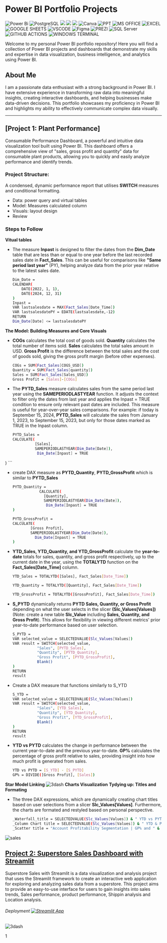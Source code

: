 # Power BI Portfolio Projects
![Power Bi](https://img.shields.io/badge/power_bi-F2C811?style=for-the-badge&logo=powerbi&logoColor=black)
![PostgreSQL](https://img.shields.io/badge/PostgreSQL-316192?style=for-the-badge&logo=postgresql&logoColor=white)
![](https://img.shields.io/badge/MySQL-00000F?style=for-the-badge&logo=mysql&logoColor=white)
![](https://img.shields.io/badge/SQLite-07405E?style=for-the-badge&logo=sqlite&logoColor=white)
![](https://img.shields.io/badge/Tableau-E97627?style=for-the-badge&logo=Tableau&logoColor=white)
![Canva](https://img.shields.io/badge/Canva-%2300C4CC.svg?style=for-the-badge&logo=Canva&logoColor=white)
![PPT](https://img.shields.io/badge/Microsoft_PowerPoint-B7472A?style=for-the-badge&logo=microsoft-powerpoint&logoColor=white)
![MS OFFICE](https://img.shields.io/badge/Microsoft_Office-D83B01?style=for-the-badge&logo=microsoft-office&logoColor=white)
![EXCEL](https://img.shields.io/badge/Microsoft_Excel-217346?style=for-the-badge&logo=microsoft-excel&logoColor=white)
![GOOGLE SHEETS](https://img.shields.io/badge/Google%20Sheets-34A853?style=for-the-badge&logo=google-sheets&logoColor=white)
![VSCODE](https://img.shields.io/badge/VSCode-0078D4?style=for-the-badge&logo=visual%20studio%20code&logoColor=white)
![Figma](https://img.shields.io/badge/Figma-F24E1E?style=for-the-badge&logo=figma&logoColor=white)
![PREZI](https://img.shields.io/badge/Prezi-3181FF?style=for-the-badge&logo=prezi&logoColor=white)
![SQL Server](https://img.shields.io/badge/Microsoft_SQL_Server-CC2927?style=for-the-badge&logo=microsoft-sql-server&logoColor=white)
![GITHUB ACTIONS](https://img.shields.io/badge/Github%20Actions-282a2e?style=for-the-badge&logo=githubactions&logoColor=367cfe)
![WINDOWS TERMINAL](https://img.shields.io/badge/windows%20terminal-4D4D4D?style=for-the-badge&logo=windows%20terminal&logoColor=white)




Welcome to my personal Power BI portfolio repository! Here you will find a collection of Power BI projects and dashboards that demonstrate my skills and expertise in data visualization, business intelligence, and analytics using Power BI.

## About Me
I am a passionate data enthusiast with a strong background in Power BI. I have extensive experience in transforming raw data into meaningful insights, creating interactive dashboards, and helping businesses make data-driven decisions. This portfolio showcases my proficiency in Power BI and highlights my ability to effectively communicate complex data visually.

---
## [Project 1: Plant Performance]

Consumable Performance Dashboard, a powerful and intuitive data visualization tool built using Power BI. This dashboard offers a comprehensive view of "sales, gross profit and quantity" data for consumable plant products, allowing you to quickly and easily analyze performance and identify trends.
### Project Structure:
A condensed, dynamic performance report that utilises **SWITCH** measures and conditional formatting.
* Data: power query and virtual tables
* Model: Measures calculated column
* Visuals: layout design
* Review
### Steps to Follow
  **Vitual tables**
  - The measure **Inpast** is designed to filter the dates from the **Dim_Date** table that are less than or equal to one year before the last recorded sales date in **Fact_Sales**. This can be useful for comparisons like **"Same period last year"** (PY), helping analyze data from the prior year relative to the latest sales date.
    ```bash
    Dim_Date = 
    CALENDAR(
        DATE(2022, 1, 1),
        DATE(2024, 12, 31)
    )
    Inpast = 
    VAR lastsalesdate = MAX(Fact_Sales[Date_Time])
    VAR lastsalesdatePY = EDATE(lastsalesdate,-12)
    RETURN
    Dim_Date[Date] <= lastsalesdatePY
    ```
  **The Model: Building Measures and Core Visuals**
  - **COGs** calculates the total cost of goods sold. **Quantity** calculates the total number of items sold. **Sales** calculates the total sales amount in USD. **Gross Profit** is the difference between the total sales and the cost of goods sold, giving the gross profit margin (before other expenses).
     ```bash
     COGs = SUM(Fact_Sales[COGS_USD])
     Quantity = SUM(Fact_Sales[quantity])
     Sales = SUM(Fact_Sales[Sales_USD])
     Gross Profit = [Sales]-[COGs]
    ```
  - The **PYTD_Sales** measure calculates sales from the same period last year using the **SAMEPERIODLASTYEAR** function. It adjusts the context to filter only the dates from last year and applies the Inpast = TRUE condition to ensure only relevant past dates are included. This measure is useful for year-over-year sales comparisons.
 For example: if today is September 15, 2024, **PYTD_Sales** will calculate the sales from January 1, 2023, to September 15, 2023, but only for those dates marked as TRUE in the Inpast column.
     ```bash
     PYTD_Sales = 
     CALCULATE(
 	           [Sales],
 	           SAMEPERIODLASTYEAR(Dim_Date[Date]),
            	Dim_Date[Inpast] = TRUE
)
    ```
  - create DAX measure as **PYTD_Quantity**,  **PYTD_GrossProfit** which is similar to **PYTD_Sales**
     ```bash
     PYTD_Quantity = 
                 CALCULATE(
 	               [Quantity],
 	               SAMEPERIODLASTYEAR(Dim_Date[Date]),
                	Dim_Date[Inpast] = TRUE
     )

     PYTD_GrossProfit = 
     CALCULATE(
             [Gross Profit],
             SAMEPERIODLASTYEAR(Dim_Date[Date]),
     	       Dim_Date[Inpast] = TRUE
     )
    ```
  - **YTD_Sales, YTD_Quantity, and YTD_GrossProfit** calculate the **year-to-date** totals for sales, quantity, and gross profit respectively, up to the current date in the year, using the **TOTALYTD** function on the **Fact_Sales[Date_Time]** column.
     ```bash
     YTD_Sales = TOTALYTD([Sales], Fact_Sales[Date_Time])

     YTD_Quantity = TOTALYTD([Quantity], Fact_Sales[Date_Time])
     
     YTD_GrossProfit = TOTALYTD([GrossProfit], Fact_Sales[Date_Time])
    ```
  - **S_PYTD** dynamically returns **PYTD Sales, Quantity, or Gross Profit** depending on what the user selects in the slicer **(Slc_Values[Values])** (Note: create a new table **Slc_Value** including **Sales, Quantity, and Gross Profit**).
This allows for flexibility in viewing different metrics' prior year-to-date performance based on user selection.
     ```bash
     S_PYTD =
     VAR selected_value = SELECTEDVALUE(Slc_Values[Values])
     VAR result = SWITCH(selected_value,
            	"Sales", [PYTD_Sales],
            	"Quantity", [PYTD_Quantity],
            	"Gross Profit", [PYTD_GrossProfit],
            	Blank()
     )
     RETURN
     result
    ```
  - Create a DAX measure that functions similarly to S_YTD
     ```bash
     S_YTD =
     VAR selected_value = SELECTEDVALUE(Slc_Values[Values])
     VAR result = SWITCH(selected_value,
            	"Sales", [YTD_Sales],
            	"Quantity", [YTD_Quantity],
            	"Gross Profit", [YTD_GrossProfit],
            	Blank()
     )
     RETURN
     result
    ```
  - **YTD vs PYTD** calculates the change in performance between the current year-to-date and the previous year-to-date. **GP%** calculates the percentage of gross profit relative to sales, providing insight into how much profit is generated from sales.
     ```bash
     YTD vs PYTD = [S_YTD] - [S_PYTD]
     GP% = DIVIDE([Gross Profit], [Sales])
    ```
  **Star Model Linking**
  ![3dash](https://github.com/tushar2704/Superstore-Sales-Dashboard-with-Streamlit/assets/66141195/ca77655e-b101-44e9-b5e7-fcdbf5aae388)
  **Charts Visualization**
  **Tydying up: Titles and Formating**
  - The three DAX expressions, which are dynamically creating chart titles based on user selections from a slicer **Slc_Values[Values]**. Furthermore, the charts are formated and restyled based on personal perspective.
     ```bash
     _Waterfall_title = SELECTEDVALUE(Slc_Values[Values]) & " YTD vs PYTD | Month - Country - Product"
     _Column Chart title = SELECTEDVALUE(Slc_Values[Values]) & " YTD & PYTD | Month"
     _Scatter title = "Account Profitability Segmentation | GP% and " & SELECTEDVALUE(Slc_Values[Values])
    ```
![sales](https://github.com/tushar2704/tushar2704-GIFs/blob/main/salesd1.gif)

## [Project 2: Superstore Sales Dashboard with Streamlit](https://github.com/tushar2704/Superstore-Sales-Dashboard-with-Streamlit)

Superstore Sales with Streamlit is a data visualization and analysis project that uses the Streamlit framework to create an interactive web application for exploring and analyzing sales data from a superstore. This project aims to provide an easy-to-use interface for users to gain insights into sales trends, Sales performance, product performance, Shippin analysis and Location analysis. 
###### Deployment [![Streamlit App](https://static.streamlit.io/badges/streamlit_badge_black_white.svg)](https://tushar2704-superstore-dashboard.streamlit.app/)

![3dash](https://github.com/tushar2704/Superstore-Sales-Dashboard-with-Streamlit/assets/66141195/ca77655e-b101-44e9-b5e7-fcdbf5aae388)

 
1
